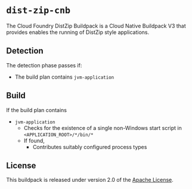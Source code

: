 # `dist-zip-cnb`
The Cloud Foundry DistZip Buildpack is a Cloud Native Buildpack V3 that provides enables the running of DistZip style applications.

## Detection
The detection phase passes if:

* The build plan contains `jvm-application`

## Build
If the build plan contains

* `jvm-application`
  * Checks for the existence of a single non-Windows start script in `<APPLICATION_ROOT>/*/bin/*`
  * If found,
    * Contributes suitably configured process types

## License
This buildpack is released under version 2.0 of the [Apache License][a].

[a]: https://www.apache.org/licenses/LICENSE-2.0
